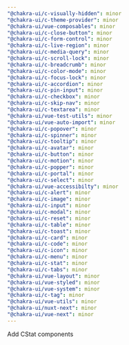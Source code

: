 ```yaml
---
"@chakra-ui/c-visually-hidden": minor
"@chakra-ui/c-theme-provider": minor
"@chakra-ui/vue-composables": minor
"@chakra-ui/c-close-button": minor
"@chakra-ui/c-form-control": minor
"@chakra-ui/c-live-region": minor
"@chakra-ui/c-media-query": minor
"@chakra-ui/c-scroll-lock": minor
"@chakra-ui/c-breadcrumb": minor
"@chakra-ui/c-color-mode": minor
"@chakra-ui/c-focus-lock": minor
"@chakra-ui/c-accordion": minor
"@chakra-ui/c-pin-input": minor
"@chakra-ui/c-checkbox": minor
"@chakra-ui/c-skip-nav": minor
"@chakra-ui/c-textarea": minor
"@chakra-ui/vue-test-utils": minor
"@chakra-ui/vue-auto-import": minor
"@chakra-ui/c-popover": minor
"@chakra-ui/c-spinner": minor
"@chakra-ui/c-tooltip": minor
"@chakra-ui/c-avatar": minor
"@chakra-ui/c-button": minor
"@chakra-ui/c-motion": minor
"@chakra-ui/c-popper": minor
"@chakra-ui/c-portal": minor
"@chakra-ui/c-select": minor
"@chakra-ui/vue-accessibilty": minor
"@chakra-ui/c-alert": minor
"@chakra-ui/c-image": minor
"@chakra-ui/c-input": minor
"@chakra-ui/c-modal": minor
"@chakra-ui/c-reset": minor
"@chakra-ui/c-table": minor
"@chakra-ui/c-toast": minor
"@chakra-ui/c-card": minor
"@chakra-ui/c-code": minor
"@chakra-ui/c-icon": minor
"@chakra-ui/c-menu": minor
"@chakra-ui/c-stat": minor
"@chakra-ui/c-tabs": minor
"@chakra-ui/vue-layout": minor
"@chakra-ui/vue-styled": minor
"@chakra-ui/vue-system": minor
"@chakra-ui/c-tag": minor
"@chakra-ui/vue-utils": minor
"@chakra-ui/nuxt-next": minor
"@chakra-ui/vue-next": minor
---
```


Add CStat components
